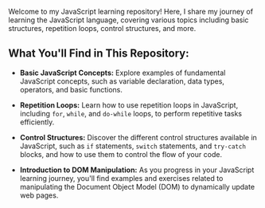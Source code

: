 Welcome to my JavaScript learning repository! Here, I share my journey of learning the JavaScript language, covering various topics including basic structures, repetition loops, control structures, and more.

## What You'll Find in This Repository:

- **Basic JavaScript Concepts:** Explore examples of fundamental JavaScript concepts, such as variable declaration, data types, operators, and basic functions.

- **Repetition Loops:** Learn how to use repetition loops in JavaScript, including `for`, `while`, and `do-while` loops, to perform repetitive tasks efficiently.

- **Control Structures:** Discover the different control structures available in JavaScript, such as `if` statements, `switch` statements, and `try-catch` blocks, and how to use them to control the flow of your code.

- **Introduction to DOM Manipulation:** As you progress in your JavaScript learning journey, you'll find examples and exercises related to manipulating the Document Object Model (DOM) to dynamically update web pages.
